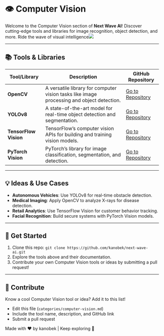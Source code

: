 # 👁️ Computer Vision

Welcome to the Computer Vision section of **Next Wave AI**! Discover cutting-edge tools and libraries for image recognition, object detection, and more. Ride the wave of visual intelligence![](https://medium.com/%40jainpalak9509/breakdown-simplify-ai-ml-nlp-deep-learning-computer-vision-c76cd982f1e4)

---

## 📚 Tools & Libraries

| Tool/Library | Description | GitHub Repository |
| --- | --- | --- |
| **OpenCV** | A versatile library for computer vision tasks like image processing and object detection. | [Go to Repository](https://github.com/opencv/opencv) |
| **YOLOv8** | A state-of-the-art model for real-time object detection and segmentation. | [Go to Repository](https://github.com/ultralytics/ultralytics) |
| **TensorFlow Vision** | TensorFlow’s computer vision APIs for building and training vision models. | [Go to Repository](https://github.com/tensorflow/models/tree/master/research/object_detection) |
| **PyTorch Vision** | PyTorch’s library for image classification, segmentation, and detection. | [Go to Repository](https://github.com/pytorch/vision) |

---

## 💡 Ideas & Use Cases

- **Autonomous Vehicles**: Use YOLOv8 for real-time obstacle detection.
- **Medical Imaging**: Apply OpenCV to analyze X-rays for disease detection.
- **Retail Analytics**: Use TensorFlow Vision for customer behavior tracking.
- **Facial Recognition**: Build secure systems with PyTorch Vision models.

---

## 🚀 Get Started

1. Clone this repo: `git clone https://github.com/kanobek/next-wave-ai.git`
2. Explore the tools above and their documentation.
3. Contribute your own Computer Vision tools or ideas by submitting a pull request!

---

## 🤝 Contribute

Know a cool Computer Vision tool or idea? Add it to this list!

- Edit this file (`categories/computer-vision.md`)
- Include the tool name, description, and GitHub link
- Submit a pull request

Made with ❤️ by kanobek | Keep exploring 🌊